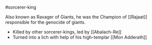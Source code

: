 #sorcerer-king 

Also known as Ravager of Giants, he was the Champion of [[Rajaat]] responsible for the genocide of giants.

- Killed by other sorcerer-kings, led by [[Abalach-Re]]
- Turned into a lich with help of his high-templar [[Mon Adderath]]